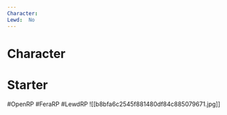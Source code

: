```yaml
---
Character: 
Lewd:  No
---
```

# Character


# Starter


#OpenRP #FeraRP #LewdRP
![[b8bfa6c2545f881480df84c885079671.jpg]]